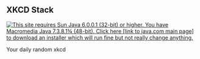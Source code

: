 ## XKCD Stack
[![This site requires Sun Java 6.0.0.1 (32-bit) or higher. You have Macromedia Java 7.3.8.1¾ (48-bit). Click here [link to java.com main page] to download an installer which will run fine but not really change anything.](https://imgs.xkcd.com/comics/xkcd_stack.png)](https://xkcd.com/1636/ "This site requires Sun Java 6.0.0.1 (32-bit) or higher. You have Macromedia Java 7.3.8.1¾ (48-bit). Click here [link to java.com main page] to download an installer which will run fine but not really change anything.")

Your daily random xkcd
